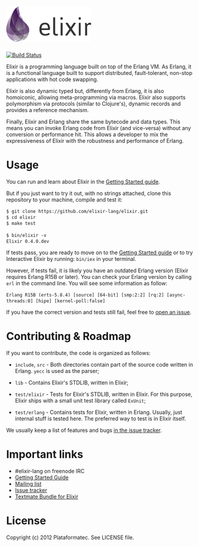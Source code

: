 ![Elixir](https://github.com/elixir-lang/elixir/raw/master/logo.png)
=========
[![Build Status](https://secure.travis-ci.org/elixir-lang/elixir.png "Build Status")](http://travis-ci.org/josevalim/elixir)

Elixir is a programming language built on top of the Erlang VM. As Erlang, it is a functional language built to support distributed, fault-tolerant, non-stop applications with hot code swapping.

Elixir is also dynamic typed but, differently from Erlang, it is also homoiconic, allowing meta-programming via macros. Elixir also supports polymorphism via protocols (similar to Clojure's), dynamic records and provides a reference mechanism.

Finally, Elixir and Erlang share the same bytecode and data types. This means you can invoke Erlang code from Elixir (and vice-versa) without any conversion or performance hit. This allows a developer to mix the expressiveness of Elixir with the robustness and performance of Erlang.

# Usage

You can run and learn about Elixir in the [Getting Started guide](http://elixir-lang.org/getting_started/1.html).

But if you just want to try it out, with no strings attached, clone this repository to your machine, compile and test it:

    $ git clone https://github.com/elixir-lang/elixir.git
    $ cd elixir
    $ make test

    $ bin/elixir -v
    Elixir 0.4.0.dev

If tests pass, you are ready to move on to the [Getting Started guide](http://elixir-lang.org/getting_started/1.html) or to try Interactive Elixir by running: `bin/iex` in your terminal.

However, if tests fail, it is likely you have an outdated Erlang version (Elixir requires Erlang R15B or later). You can check your Erlang version by calling `erl` in the command line. You will see some information as follow:

    Erlang R15B (erts-5.8.4) [source] [64-bit] [smp:2:2] [rq:2] [async-threads:0] [hipe] [kernel-poll:false]

If you have the correct version and tests still fail, feel free to [open an issue](https://github.com/elixir-lang/elixir/issues).

# Contributing & Roadmap

If you want to contribute, the code is organized as follows:

* `include`, `src` - Both directories contain part of the source code written in Erlang. `yecc` is used as the parser;

* `lib` - Contains Elixir's STDLIB, written in Elixir;

* `test/elixir` - Tests for Elixir's STDLIB, written in Elixir. For this purpose, Elixir ships with a small unit test library called `ExUnit`;

* `test/erlang` - Contains tests for Elixir, written in Erlang. Usually, just internal stuff is tested here. The preferred way to test is in Elixir itself.

We usually keep a list of features and bugs [in the issue tracker](https://github.com/elixir-lang/elixir/issues).

# Important links

* #elixir-lang on freenode IRC
* [Getting Started Guide](http://elixir-lang.org/getting_started/1.html)
* [Mailing list](http://groups.google.com/group/elixir-lang-core)
* [Issue tracker](https://github.com/elixir-lang/elixir/issues)
* [Textmate Bundle for Elixir](https://github.com/elixir-lang/elixir-tmbundle)

# License

Copyright (c) 2012 Plataformatec. See LICENSE file.
